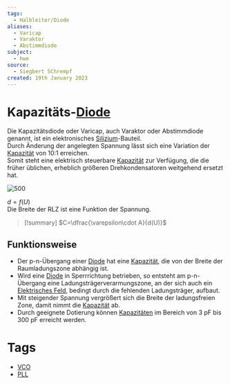```yaml
---
tags:
  - Halbleiter/Diode
aliases:
  - Varicap
  - Varaktor
  - Abstimmdiode
subject:
  - hwe
source:
  - Siegbert SChrempf
created: 19th January 2023
---
```


# Kapazitäts-[Diode](Halbleiter/Diode.md)

Die Kapazitätsdiode oder Varicap, auch Varaktor oder Abstimmdiode genannt, ist ein elektronisches [Silizium](../Physik/Materialkunde/Silizium.md)-Bauteil.  
Durch Änderung der angelegten Spannung lässt sich eine Variation der [Kapazität](../Elektrotechnik/Kapazität.md) von 10:1 erreichen.  
Somit steht eine elektrisch steuerbare [Kapazität](../Elektrotechnik/Kapazität.md) zur Verfügung, die die früher üblichen, erheblich größeren Drehkondensatoren weitgehend ersetzt hat.

![500](assets/varicap.png)

$d = f(U)$  
Die Breite der RLZ ist eine Funktion der Spannung.

>[!summary] $C=\dfrac{\varepsilon\cdot A}{d(U)}$

## Funktionsweise

- Der p-n-Übergang einer [Diode](Halbleiter/Diode.md) hat eine [Kapazität](../Elektrotechnik/Kapazität.md), die von der Breite der Raumladungszone abhängig ist.
- Wird eine [Diode](Halbleiter/Diode.md) in Sperrrichtung betrieben, so entsteht am p-n-Übergang eine Ladungsträgerverarmungszone, an der sich auch ein [Elektrisches Feld](../Elektrotechnik/Elektrisches%20Feld.md), bedingt durch die fehlenden Ladungsträger, aufbaut.
- Mit steigender Spannung vergrößert sich die Breite der ladungsfreien Zone, damit nimmt die [Kapazität](../Elektrotechnik/Kapazität.md) ab.
- Durch geeignete Dotierung können [Kapazitäten](../Elektrotechnik/Kapazität.md) im Bereich von 3 pF bis 300 pF erreicht werden.

# Tags

- [VCO](Oszillatoren/Voltage%20Controlled%20Oscillator.md)  
- [PLL](Oszillatoren/Phase%20Locked%20Loop.md)